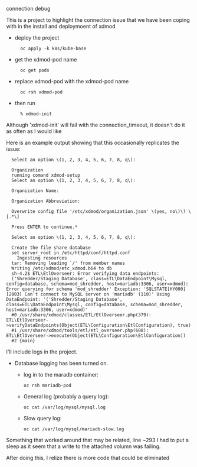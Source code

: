 connection debug

This is a project to highlight the connection issue that we have been coping with 
in the install and deploymoent of xdmod

* deploy the project

        oc apply -k k8s/kube-base

* get the xdmod-pod name

        oc get pods 

* replace xdmod-pod with the xdmod-pod name

        oc rsh xdmod-pod 

* then run

        % xdmod-init

Although 'xdmod-init' will fail with the connection_timeout, it doesn't do it as often as I would like

Here is an example output showing that this occasionally replicates the issue:

      Select an option \(1, 2, 3, 4, 5, 6, 7, 8, q\):

      Organization 
      running comand xdmod-setup
      Select an option \(1, 2, 3, 4, 5, 6, 7, 8, q\): 

      Organization Name: 

      Organization Abbreviation: 

      Overwrite config file '/etc/xdmod/organization.json' \(yes, no\)\? \[.*\]

      Press ENTER to continue.*

      Select an option \(1, 2, 3, 4, 5, 6, 7, 8, q\): 

      Create the file share database
      set server_root in /etc/httpd/conf/httpd.conf
        Ingesting resources
      tar: Removing leading `/' from member names
      Writing /etc/xdmod/etc_xdmod.b64 to db
      sh-4.2$ ETL\EtlOverseer: Error verifying data endpoints:
      ('Shredder/Staging Database', class=ETL\DataEndpoint\Mysql, config=database, schema=mod_shredder, host=mariadb:3306, user=xdmod): Error querying for schema 'mod_shredder' Exception: 'SQLSTATE[HY000] [2003] Can't connect to MySQL server on 'mariadb' (110)' Using DataEndpoint: '('Shredder/Staging Database', class=ETL\DataEndpoint\Mysql, config=database, schema=mod_shredder, host=mariadb:3306, user=xdmod)'
      #0 /usr/share/xdmod/classes/ETL/EtlOverseer.php(379): ETL\EtlOverseer->verifyDataEndpoints(Object(ETL\Configuration\EtlConfiguration), true)
      #1 /usr/share/xdmod/tools/etl/etl_overseer.php(608): ETL\EtlOverseer->execute(Object(ETL\Configuration\EtlConfiguration))
      #2 {main}

I'll include logs in the project.

* Database logging has been turned on.

  * log in to the maradb container:

        oc rsh mariadb-pod

  * General log (probably a query log):

        oc cat /var/log/mysql/mysql.log

  * Slow query log:

        oc cat /var/log/mysql/mariadb-slow.log


Something that worked around that may be related, line ~293 I had to put a sleep as 
it seem that a write to the attached volumn was failing.

After doing this, I relize there is more code that could be eliminated


